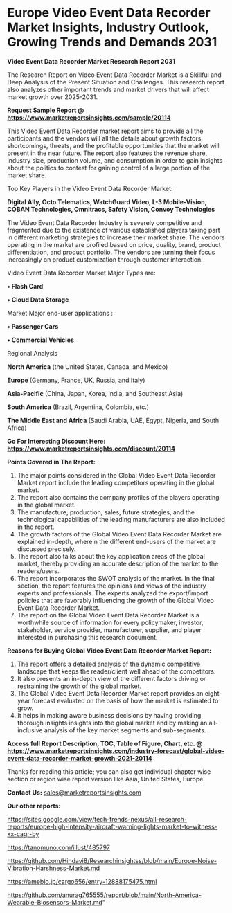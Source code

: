# Europe Video Event Data Recorder Market Insights, Industry Outlook, Growing Trends and Demands 2031

<strong>Video Event Data Recorder Market Research Report 2031</strong>

The Research Report on Video Event Data Recorder Market is a Skillful and Deep Analysis of the Present Situation and Challenges. This research report also analyzes other important trends and market drivers that will affect market growth over 2025-2031.

<strong>Request Sample Report @ <a href=https://www.marketreportsinsights.com/sample/20114>https://www.marketreportsinsights.com/sample/20114</a></strong>

This Video Event Data Recorder market report aims to provide all the participants and the vendors will all the details about growth factors, shortcomings, threats, and the profitable opportunities that the market will present in the near future. The report also features the revenue share, industry size, production volume, and consumption in order to gain insights about the politics to contest for gaining control of a large portion of the market share.

Top Key Players in the Video Event Data Recorder Market:

<strong>Digital Ally, Octo Telematics, WatchGuard Video, L-3 Mobile-Vision, COBAN Technologies, Omnitracs, Safety Vision, Convoy Technologies</strong>

The Video Event Data Recorder Industry is severely competitive and fragmented due to the existence of various established players taking part in different marketing strategies to increase their market share. The vendors operating in the market are profiled based on price, quality, brand, product differentiation, and product portfolio. The vendors are turning their focus increasingly on product customization through customer interaction.

Video Event Data Recorder Market Major Types are:

<strong>• Flash Card

• Cloud Data Storage</strong>

Market Major end-user applications :

<strong>• Passenger Cars

• Commercial Vehicles</strong>

Regional Analysis

</u><strong><b>North America</b></strong> (the United States, Canada, and Mexico)

<strong><b>Europe </b></strong>(Germany, France, UK, Russia, and Italy)

<strong><b>Asia-Pacific</b></strong> (China, Japan, Korea, India, and Southeast Asia)

<strong><b>South America</b></strong> (Brazil, Argentina, Colombia, etc.)

<strong><b>The Middle East and Africa</b></strong> (Saudi Arabia, UAE, Egypt, Nigeria, and South Africa)

<strong>Go For Interesting Discount Here: <a href=https://www.marketreportsinsights.com/discount/20114>https://www.marketreportsinsights.com/discount/20114</a></strong>

<strong>Points Covered in The Report:</strong>
<ol>
  <li>The major points considered in the Global Video Event Data Recorder Market report include the leading competitors operating in the global market.</li>
  <li>The report also contains the company profiles of the players operating in the global market.</li>
  <li>The manufacture, production, sales, future strategies, and the technological capabilities of the leading manufacturers are also included in the report.</li>
  <li>The growth factors of the Global Video Event Data Recorder Market are explained in-depth, wherein the different end-users of the market are discussed precisely.</li>
  <li>The report also talks about the key application areas of the global market, thereby providing an accurate description of the market to the readers/users.</li>
  <li>The report incorporates the SWOT analysis of the market. In the final section, the report features the opinions and views of the industry experts and professionals. The experts analyzed the export/import policies that are favorably influencing the growth of the Global Video Event Data Recorder Market.</li>
  <li>The report on the Global Video Event Data Recorder Market is a worthwhile source of information for every policymaker, investor, stakeholder, service provider, manufacturer, supplier, and player interested in purchasing this research document.</li>
</ol>
<strong>Reasons for Buying Global Video Event Data Recorder Market Report:</strong>

<ol>
  <li>The report offers a detailed analysis of the dynamic competitive landscape that keeps the reader/client well ahead of the competitors.</li>
  <li>It also presents an in-depth view of the different factors driving or restraining the growth of the global market.</li>
  <li>The Global Video Event Data Recorder Market report provides an eight-year forecast evaluated on the basis of how the market is estimated to grow.</li>
  <li>It helps in making aware business decisions by having providing thorough insights insights into the global market and by making an all-inclusive analysis of the key market segments and sub-segments.</li>
</ol>
<strong>Access full Report Description, TOC, Table of Figure, Chart, etc. @ <a href=https://www.marketreportsinsights.com/industry-forecast/global-video-event-data-recorder-market-growth-2021-20114>https://www.marketreportsinsights.com/industry-forecast/global-video-event-data-recorder-market-growth-2021-20114</a></strong>


Thanks for reading this article; you can also get individual chapter wise section or region wise report version like Asia, United States, Europe.

<strong>Contact Us:</strong>
sales@marketreportsinsights.com

<strong>Our other reports:</strong>

<a href=https://sites.google.com/view/tech-trends-nexus/all-research-reports/europe-high-intensity-aircraft-warning-lights-market-to-witness-xx-cagr-by>https://sites.google.com/view/tech-trends-nexus/all-research-reports/europe-high-intensity-aircraft-warning-lights-market-to-witness-xx-cagr-by</a>

<a href=https://tanomuno.com/illust/485797>https://tanomuno.com/illust/485797</a>

<a href=https://github.com/Hindavi8/Researchinsightss/blob/main/Europe-Noise-Vibration-Harshness-Market.md>https://github.com/Hindavi8/Researchinsightss/blob/main/Europe-Noise-Vibration-Harshness-Market.md</a>

<a href=https://ameblo.jp/cargo656/entry-12888175475.html>https://ameblo.jp/cargo656/entry-12888175475.html</a>

<a href=https://github.com/anurag765555/report/blob/main/North-America-Wearable-Biosensors-Market.md>https://github.com/anurag765555/report/blob/main/North-America-Wearable-Biosensors-Market.md</a>"
